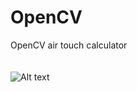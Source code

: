 # OpenCV
OpenCV air touch calculator
<br>
<br>
<br>![Alt text](https://i.imgur.com/xi129Ok.gifv?raw=true)

